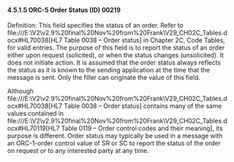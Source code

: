 #### 4.5.1.5 ORC-5 Order Status (ID) 00219

Definition: This field specifies the status of an order. Refer to file:///E:\V2\v2.9%20final%20Nov%20from%20Frank\V29_CH02C_Tables.docx#HL70038[HL7 Table 0038 – Order status] in Chapter 2C, Code Tables, for valid entries. The purpose of this field is to report the status of an order either upon request (solicited), or when the status changes (unsolicited). It does not initiate action. It is assumed that the order status always reflects the status as it is known to the sending application at the time that the message is sent. Only the filler can originate the value of this field.

Although file:///E:\V2\v2.9%20final%20Nov%20from%20Frank\V29_CH02C_Tables.docx#HL70038[HL7 Table 0038 – Order status] contains many of the same values contained in file:///E:\V2\v2.9%20final%20Nov%20from%20Frank\V29_CH02C_Tables.docx#HL70119[HL7 Table 0119 – Order control codes and their meaning], its purpose is different. Order status may typically be used in a message with an ORC-1-order control value of SR or SC to report the status of the order on request or to any interested party at any time.
